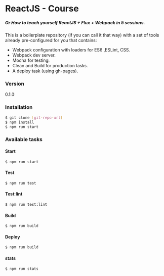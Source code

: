 # ReactJS - Course

##### Or How to teach yourself ReactJS + Flux + Webpack in 5 sessions. 

This is a boilerplate repository (if you can call it that way) with a set of tools already pre-configured for you that contains:
  - Webpack configuration with loaders for ES6 ,ESLint, CSS.
  - Webpack dev server.
  - Mocha for testing.
  - Clean and Build for production tasks.
  - A deploy task (using gh-pages).

### Version
0.1.0

### Installation
```sh
$ git clone [git-repo-url]
$ npm install
$ npm run start
```

### Available tasks

#### Start
```
$ npm run start
```
#### Test
```
$ npm run test
```

#### Test:lint
```
$ npm run test:lint
```
#### Build
```
$ npm run build
```

#### Deploy
```
$ npm run build
```

#### stats
```
$ npm run stats
```
